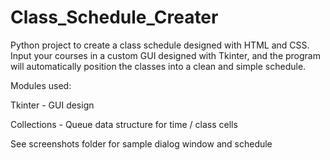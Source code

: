 # Class_Schedule_Creater
Python project to create a class schedule designed with HTML and CSS. Input your courses in a custom GUI designed with Tkinter, and the program will automatically position the classes into a clean and simple schedule.

Modules used: 

Tkinter - GUI design

Collections - Queue data structure for time / class cells


See screenshots folder for sample dialog window and schedule
